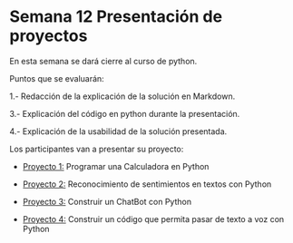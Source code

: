# Semana 12 Presentación de proyectos

En esta semana se dará cierre al curso de python.

Puntos que se evaluarán:

1.- Redacción de la explicación de la solución en Markdown.

3.- Explicación del código en python durante la presentación.

4.- Explicación de la usabilidad de la solución presentada.

Los participantes van a presentar su proyecto:

* [Proyecto 1:](https://github.com/jcombari/Curso-de-Python-para-LICA/tree/main/Semana12/proyecto%201%20Programar%20una%20Calculadora%20en%20Python) Programar una Calculadora en Python

* [Proyecto 2:](https://github.com/jcombari/Curso-de-Python-para-LICA/tree/main/Semana12/proyecto%202%20Reconocimiento%20de%20sentimientos%20en%20textos%20con%20Python) Reconocimiento de sentimientos en textos con Python

* [Proyecto 3:](https://github.com/jcombari/Curso-de-Python-para-LICA/tree/main/Semana12/proyecto%203%20Construir%20un%20ChatBot%20con%20Python) Construir un ChatBot con Python

* [Proyecto 4:](https://github.com/jcombari/Curso-de-Python-para-LICA/tree/main/Semana12/proyecto%204%20Construir%20un%20c%C3%B3digo%20que%20%20permita%20pasar%20de%20texto%20a%20voz%20con%20Python) Construir un código que  permita pasar de texto a voz con Python
